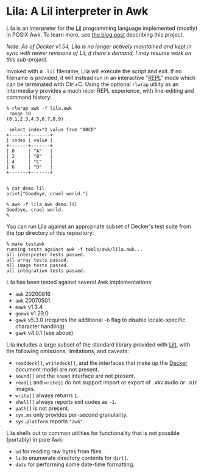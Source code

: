 Lila: A Lil interpreter in Awk
==============================
Lila is an interpreter for the [Lil](http://beyondloom.com/tools/trylil.html) programming language implemented (mostly) in POSIX Awk. To learn more, see [the blog post](http://beyondloom.com/blog/lila.html) describing this project.

*Note: As of Decker v1.54, Lila is no longer actively maintained and kept in sync with newer revisions of Lil; if there's demand, I may resume work on this sub-project.*

Invoked with a `.lil` filename, Lila will execute the script and exit. If no filename is provided, it will instead run in an interactive "[REPL](https://en.wikipedia.org/wiki/Read–eval–print_loop_)" mode which can be terminated with Ctrl+C. Using the optional `rlwrap` utility as an intermediary provides a much nicer REPL experience, with line-editing and command history:
```
% rlwrap awk -f lila.awk
 range 10
(0,1,2,3,4,5,6,7,8,9)

 select index*2 value from "ABCD"
+-------+-------+
| index | value |
+-------+-------+
| 0     | "A"   |
| 2     | "B"   |
| 4     | "C"   |
| 6     | "D"   |
+-------+-------+


% cat demo.lil    
print["Goodbye, cruel world."]

% awk -f lila.awk demo.lil 
Goodbye, cruel world.
%
```

You can run Lila against an appropriate subset of Decker's test suite from the top directory of this repository:
```
% make testawk
running tests against awk -f tools/awk/lila.awk...
all interpreter tests passed.
all array tests passed.
all image tests passed.
all integration tests passed.
```

Lila has been tested against several Awk implementations:

- `awk` 20200816
- `awk` 20070501
- `mawk` v1.3.4
- `goawk` v1.29.0
- `gawk` v5.3.0 (requires the additional `-b` flag to disable locale-specific character handling)
- `gawk` v4.0.1 (see above)

Lila includes a large subset of the standard library provided with [Lilt](http://beyondloom.com/decker/lilt.html), with the following omissions, limitations, and caveats:

- `readdeck[]`, `writedeck[]`, and the interfaces that make up the [Decker](http://beyondloom.com/decker/) document model are not present.
- `sound[]` and the `sound` interface are not present.
- `read[]` and `write[]` do not support import or export of `.WAV` audio or `.GIF` images.
- `write[]` always returns `1`.
- `shell[]` always reports exit codes as `-1`.
- `path[]` is not present.
- `sys.ms` only provides per-second granularity.
- `sys.platform` reports `"awk"`.

Lila shells out to common utilities for functionality that is not possible (portably) in pure Awk:

- `od` for reading raw bytes from files. 
- `ls` to enumerate directory contents for `dir[]`.
- `date` for performing some date-time formatting.

